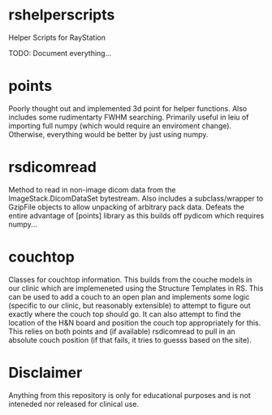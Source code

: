 # rshelperscripts
Helper Scripts for RayStation

TODO: Document everything...

# points
Poorly thought out and implemented 3d point for helper functions.  Also includes some rudimentarty FWHM searching.  Primarily useful in leiu of importing full numpy (which would require an enviroment change).  Otherwise, everything would be better by just using numpy.

# rsdicomread
Method to read in non-image dicom data from the ImageStack.DicomDataSet bytestream.  Also includes a subclass/wrapper to GzipFile objects to allow unpacking of arbitrary pack data.  Defeats the entire advantage of [points] library as this builds off pydicom which requires numpy...

# couchtop
Classes for couchtop information.  This builds from the couche models in our clinic which are implemeneted using the Structure Templates in RS.  This can be used to add a couch to an open plan and implements some logic (specific to our clinic, but reasonably extensible) to attempt to figure out exactly where the couch top should go.  It can also attempt to find the location of the H&N board and position the couch top appropriately for this.  This relies on both points and (if available) rsdicomread to pull in an absolute couch position (if that fails, it tries to guesss based on the site).


# Disclaimer
Anything from this repository is only for educational purposes and is not inteneded nor released for clinical use.
